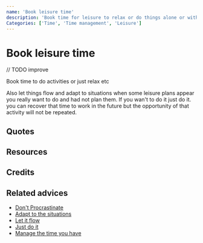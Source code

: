 ```yaml
---
name: 'Book leisure time'
description: 'Book time for leisure to relax or do things alone or with friends'
Categories: ['Time', 'Time management', 'Leisure']
---
```

# Book leisure time

// TODO improve

Book time to do activities or just relax etc

Also let things flow and adapt to situations when some leisure plans appear you really want to do and had not plan them. If you wan't to do it just do it. you can recover that time to work in the future but the opportunity of that activity will not be repeated.

## Quotes

## Resources

## Credits

## Related advices

- [Don't Procrastinate](../Don't%20procrastinate)
- [Adapt to the situations]()
- [Let it flow]()
- [Just do it]()
- [Manage the time you have]()
